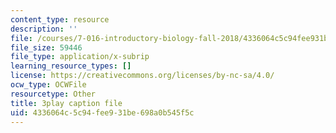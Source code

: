 ```yaml
---
content_type: resource
description: ''
file: /courses/7-016-introductory-biology-fall-2018/4336064c5c94fee931be698a0b545f5c_jeNPvqRXI9I.srt
file_size: 59446
file_type: application/x-subrip
learning_resource_types: []
license: https://creativecommons.org/licenses/by-nc-sa/4.0/
ocw_type: OCWFile
resourcetype: Other
title: 3play caption file
uid: 4336064c-5c94-fee9-31be-698a0b545f5c
---
```

